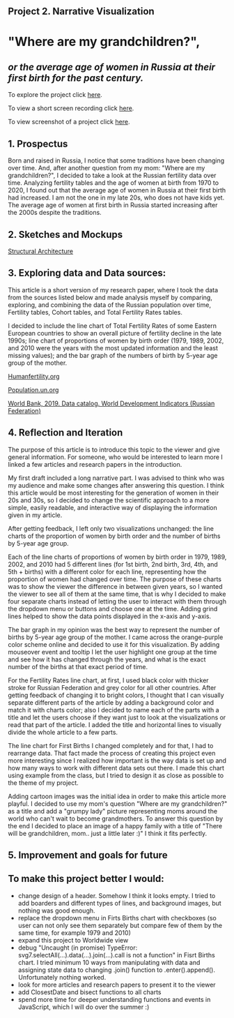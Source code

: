 ## Project 2. Narrative Visualization

# "Where are my grandchildren?", 
## _or the average age of women in Russia at their first birth for the past century._

To explore the project click [here](https://nchikurova.github.io/Interactive-Data-Vis-Portfolio/project_2/narrative_project/).

To view a short screen recording click [here](https://github.com/nchikurova/Interactive-Data-Vis-Portfolio/blob/master/project_2/sketches/project_2.mov).

To view screenshot of a project click [here](https://github.com/nchikurova/Interactive-Data-Vis-Portfolio/blob/master/project_2/sketches/project_2_pic.png).

## 1. Prospectus

Born and raised in Russia, I notice that some traditions have been changing over time. And, after another question from my mom: "Where are my grandchildren?", I decided to take a look at the Russian fertility data over time. Analyzing fertility tables and the age of women at birth from 1970 to 2020, I found out that the average age of women in Russia at their first birth had increased. I am not the one in my late 20s, who does not have kids yet. The average age of women at first birth in Russia started increasing after the 2000s despite the traditions.

## 2. Sketches and Mockups

[Structural Architecture](https://github.com/nchikurova/Interactive-Data-Vis-Portfolio/blob/master/project_2/sketches/sketch_project2.png)

## 3. Exploring data and Data sources:

This article is a short version of my research paper, where I took the data from the sources listed below and made analysis myself by comparing, exploring, and combining the data of the Russian population over time, Fertility tables, Cohort tables, and Total Fertility Rates tables.

I decided to include the line chart of Total Fertility Rates of some Eastern European countries to show an overall picture of fertility decline in the late 1990s; line chart of proportions of women by birth order (1979, 1989, 2002, and 2010 were the years with the most updated information and the least missing values); and the bar graph of the numbers of birth by 5-year age group of the mother. 

[Humanfertility.org](https://www.humanfertility.org/cgi-bin/country.php?country=RUS&tab=si)

[Population.un.org](https://www.un.org/en/development/desa/population/index.asp)

[World Bank, 2019. Data catalog. World Development Indicators (Russian Federation)](https://datacatalog.worldbank.org/dataset/population-estimates-and-projections)


## 4. Reflection and Iteration

The purpose of this article is to introduce this topic to the viewer and give general information. For someone, who would be interested to learn more I linked a few articles and research papers in the introduction.

My first draft included a long narrative part. I was advised to think who was my audience and make some changes after answering this question. I think this article would be most interesting for the generation of women in their 20s and 30s, so I decided to change the scientific approach to a more simple, easily readable, and interactive way of displaying the information given in my article. 

After getting feedback, I left only two visualizations unchanged: the line charts of the proportion of women by birth order and the number of births by 5-year age group. 

Each of the line charts of proportions of women by birth order in 1979, 1989, 2002, and 2010 had 5 different lines (for 1st birth, 2nd birth, 3rd, 4th, and 5th + births) with a different color for each line, representing how the proportion of women had changed over time. The purpose of these charts was to show the viewer the difference in between given years, so I wanted the viewer to see all of them at the same time, that is why I decided to make four separate charts instead of letting the user to interact with them through the dropdown menu or buttons and choose one at the time. Adding grind lines helped to show the data points displayed in the x-axis and y-axis.

The bar graph in my opinion was the best way to represent the number of births by 5-year age group of the mother. I came across the orange-purple color scheme online and decided to use it for this visualization. By adding mouseover event and tooltip I let the user highlight one group at the time and see how it has changed through the years, and what is the exact number of the births at that exact period of time.

For the Fertility Rates line chart, at first, I used black color with thicker stroke for Russian Federation and grey color for all other countries. After getting feedback of changing it to bright colors, I thought that I can visually separate different parts of the article by adding a background color and match it with charts color; also I decided to name each of the parts with a title and let the users choose if they want just to look at the visualizations or read that part of the article. I added the title and horizontal lines to visually divide the whole article to a few parts.

The line chart for First Births I changed completely and for that, I had to rearrange data. That fact made the process of creating this project even more interesting since I realized how important is the way data is set up and how many ways to work with different data sets out there. I made this chart using example from the class, but I tried to design it as close as possible to the theme of my project.

Adding cartoon images was the initial idea in order to make this article more playful. I decided to use my mom's question "Where are my grandchildren?" as a title and add a "grumpy lady" picture representing moms around the world who can't wait to become grandmothers. To answer this question by the end I decided to place an image of a happy family with a title of "There will be grandchildren, mom.. just a little later :)" I think it fits perfectly.

## 5. Improvement and goals for future

## To make this project better I would:

- change design of a header. Somehow I think it looks empty. I tried to add boarders and different types of lines, and background images, but nothing was good enough.
- replace the dropdown menu in Firts Births chart with checkboxes (so user can not only see them separately but compare few of them by the same time, for example 1979 and 2010)
- expand this project to Worldwide view
- debug "Uncaught (in promise) TypeError: svg7.selectAll(...).data(...).join(...).call is not a function" in Fisrt Births chart. I tried minimum 10 ways from manipulating with data and assigning state data to changing .join() function to .enter().append(). Unfortunately nothing worked.
- look for more articles and research papers to present it to the viewer
- add ClosestDate and bisect functions to all charts
- spend more time for deeper understanding functions and events in JavaScript, which I will do over the summer :)
